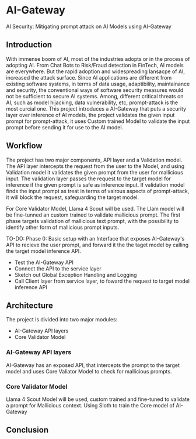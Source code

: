 # AI-Gateway
AI Security: Mitigating prompt attack on AI Models using AI-Gateway

## Introduction
With immense boom of AI, most of the industries adopts or in the process of adopting AI. From Chat Bots to Risk/Fraud detection in FinTech, AI models are everywhere. But the rapid adoption and widespreading lansacpe of AI, increased the attack surface. Since AI applications are different from existing software systems, in terms of data usage, adaptibility, maintainance and security, the conventional ways of software security measures would not be sufficient to secure AI systems.
Among, different critical threats on AI, such as model hijacking, data vulnerability, etc, prompt-attack is the most curcial one.
This project introduces a AI-Gateway that puts a security layer over inference of AI models, the project validates the given input prompt for prompt-attack, it uses Custom trained Model to validate the input prompt before sending it for use to the AI model.

## Workflow
The project has two major components, API layer and a Validation model. The API layer intercepts the request from the user to the Model, and using Validation model it validates the given prompt from the user for mallicious input. The validation layer passes the request to the target model for inference if the given prompt is safe as inference input. If validation model finds the input prompt as treat in terms of vairous aspects of prompt-attack, it will block the request, safeguarding the target model.

For Core Validator Model, Llama 4 Scout will be used. The Llam model will be fine-tunned an custom trained to validate mallicious prompt. The first phase targets validation of mallicious text prompt, with the possibility to identify other form of mallicious prompt inputs.

TO-DO:
Phase 0: Basic setup with an Interface that exposes AI-Gateway's API to recieve the user prompt, and forward it the the taget model by calling the target model inference API.
- Test the AI-Gateway API
- Connect the API to the service layer
- Sketch out Global Exception Handling and Logging
- Call Client layer from service layer, to foward the request to target model inference API



## Architecture

The project is divided into two major modules:
- AI-Gateway API layers
- Core Validator Model 

### AI-Gateway API layers
AI-Gateway has an exposed API, that intercepts the prompt to the target model and uses Core Valiator Model to check for mallicious prompts.

### Core Validator Model 
Llama 4 Scout Model will be used, custom trained and fine-tuned to validate a prompt for Mallicious context.
Using Sloth to train the Core model of AI-Gateway

## 

## Conclusion
